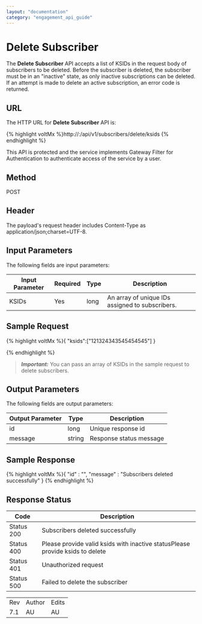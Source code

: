 ```yaml
---
layout: "documentation"
category: "engagement_api_guide"
---
```

                            


Delete Subscriber
=================

The **Delete Subscriber** API accepts a list of KSIDs in the request body of subscribers to be deleted. Before the subscriber is deleted, the subscriber must be in an "inactive" state, as only inactive subscriptions can be deleted. If an attempt is made to delete an active subscription, an error code is returned.

URL
---

The HTTP URL for **Delete Subscriber** API is:

{% highlight voltMx %}http://<host>:<port>/api/v1/subscribers/delete/ksids
{% endhighlight %}

This API is protected and the service implements Gateway Filter for Authentication to authenticate access of the service by a user.

Method
------

POST

Header
------

The payload's request header includes Content-Type as application/json;charset=UTF-8.

Input Parameters
----------------

The following fields are input parameters:

  
| Input Parameter | Required | Type | Description |
| --- | --- | --- | --- |
| KSIDs | Yes | long | An array of unique IDs assigned to subscribers. |

Sample Request
--------------

{% highlight voltMx %}{
	"ksids":["121324343545454545"]
}

{% endhighlight %}

> **_Important:_** You can pass an array of KSIDs in the sample request to delete subscribers.

Output Parameters
-----------------

The following fields are output parameters:

  
| Output Parameter | Type | Description |
| --- | --- | --- |
| id | long | Unique response id |
| message | string | Response status message |

Sample Response
---------------

{% highlight voltMx %}{
  "id" : "",
  "message" : "Subscribers deleted successfully"
}
{% endhighlight %}

Response Status
---------------

  
| Code | Description |
| --- | --- |
| Status 200 | Subscribers deleted successfully |
| Status 400 | Please provide valid ksids with inactive statusPlease provide ksids to delete |
| Status 401 | Unauthorized request |
| Status 500 | Failed to delete the subscriber |

<table class="TableStyle-RevisionTable" cellspacing="0" style="mc-table-style: url('../Resources/TableStyles/RevisionTable.css');" data-mc-conditions="Default.HTML"><colgroup><col class="TableStyle-RevisionTable-Column-Column1"> <col class="TableStyle-RevisionTable-Column-Column1"> <col class="TableStyle-RevisionTable-Column-Column1"></colgroup><tbody><tr class="TableStyle-RevisionTable-Body-Body1"><td class="TableStyle-RevisionTable-BodyE-Column1-Body1">Rev</td><td class="TableStyle-RevisionTable-BodyE-Column1-Body1">Author</td><td class="TableStyle-RevisionTable-BodyD-Column1-Body1">Edits</td></tr><tr class="TableStyle-RevisionTable-Body-Body1"><td class="TableStyle-RevisionTable-BodyB-Column1-Body1">7.1</td><td class="TableStyle-RevisionTable-BodyB-Column1-Body1">AU</td><td class="TableStyle-RevisionTable-BodyA-Column1-Body1">AU</td></tr></tbody></table>
